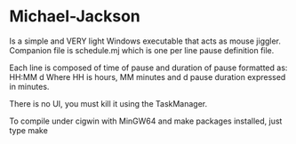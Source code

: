 # Michael-Jackson

Is a simple and VERY light Windows executable that acts as mouse jiggler.
Companion file is schedule.mj which is one per line pause definition file.

Each line is composed of time of pause and duration of pause formatted as:
HH:MM d
Where HH is hours, MM minutes and d pause duration expressed in minutes.

There is no UI, you must kill it using the TaskManager.

To compile under cigwin with MinGW64 and make packages installed, just type make
